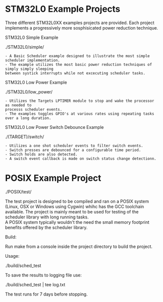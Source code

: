 # STM32L0 Example Projects

Three different STM32L0XX examples projects are provided.  Each project implements a progressively more sosphisicated power reduction technique.


STM32L0 Simple Example

./STM32L0/simple/

    - A Basic Scheduler example designed to illustrate the most simple scheduler implementation.
    - The example utilizes the most basic power reduction techniques of simply simply sleeping
    between systick interrupts while not excecuting scheduler tasks.

STM32L0 Low Power Example

./STM32L0/low_power/
    
    - Utilizes the Targets LPTIMER module to stop and wake the processor as needed to 
    processs scheduler events.
    - The examples toggles GPIO's at various rates using repeating tasks over a long duration.

STM32L0 Low Power Switch Debounce Example
   
./(TARGET)/switch/
    
    - Utilizes a one shot scheduler events to filter switch events.
    - Switch presses are debounced for a configurable time period.
    - Switch holds are also detected.
    - A switch event callback is made on switch status change detectionn.


# POSIX Example Project

./POSIX/test/

The test project is designed to be compiled and ran on a POSIX system (Linux, OSX or Windows using Cygwin) whihc has the GCC toolchain available.
The project is mainly meant to be used for testing of the scheduler library with long running tasks.  
A POSIX system typically wouldn't the need the small memory footprint benefits offered by the scheduler library.

Build:

Run make from a console inside the project directory to build the project.

Usage:

./build/sched_test

To save the results to logging file use:

./build/sched_test | tee log.txt

The test runs for 7 days before stopping.
